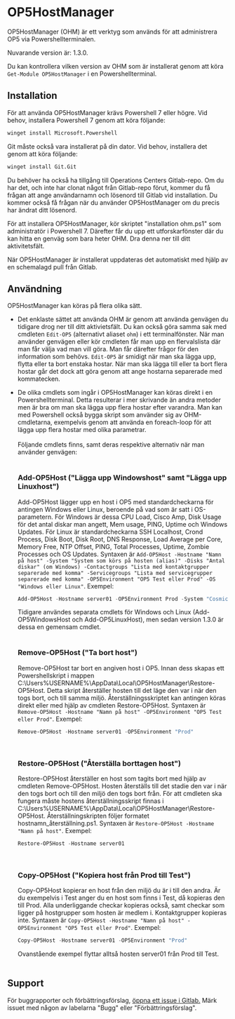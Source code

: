 # OP5HostManager

OP5HostManager (OHM) är ett verktyg som används för att administrera OP5 via Powershellterminalen. 

Nuvarande version är: 1.3.0.

Du kan kontrollera vilken version av OHM som är installerat genom att köra `Get-Module OP5HostManager` i en Powershellterminal.

## Installation

För att använda OP5HostManager krävs Powershell 7 eller högre. Vid behov, installera Powershell 7 genom att köra följande: 
```cmd
winget install Microsoft.Powershell
```
Git måste också vara installerat på din dator. Vid behov, installera det genom att köra följande: 

```cmd
winget install Git.Git
```
Du behöver ha också ha tillgång till Operations Centers Gitlab-repo. Om du har det, och inte har clonat något från Gitlab-repo förut, kommer du få frågan att ange användarnamn och lösenord till Gitlab vid installation. Du kommer också få frågan när du använder OP5HostManager om du precis har ändrat ditt lösenord.

För att installera OP5HostManager, kör skriptet "installation ohm.ps1" som administratör i Powershell 7. Därefter får du upp ett utforskarfönster där du kan hitta en genväg som bara heter OHM. Dra denna ner till ditt aktivitetsfält.

När OP5HostManager är installerat uppdateras det automatiskt med hjälp av en schemalagd pull från Gitlab.

## Användning

OP5HostManager kan köras på flera olika sätt.

* Det enklaste sättet att använda OHM är genom att använda genvägen du tidigare drog ner till ditt aktivietsfält. Du kan också göra samma sak med cmdleten `Edit-OP5` (alternativt aliaset `ohm`) i ett terminalfönster. När man använder genvägen eller kör cmdleten får man upp en flervalslista där man får välja vad man vill göra. Man får därefter frågor för den information som behövs. `Edit-OP5` är smidigt när man ska lägga upp, flytta eller ta bort enstaka hostar. När man ska lägga till eller ta bort flera hostar går det dock att göra genom att ange hostarna separerade med kommatecken.


* De olika cmdlets som ingår i OP5HostManager kan köras direkt i en Powershellterminal. Detta resulterar i mer skrivande än andra metoder men är bra om man ska lägga upp flera hostar efter varandra. Man kan med Powershell också bygga skript som använder sig av OHM-cmdletarna, exempelvis genom att använda en foreach-loop för att lägga upp flera hostar med olika parametrar.
<br><br>
Följande cmdlets finns, samt deras respektive alternativ när man använder genvägen:
<br><br>

   ### Add-OP5Host ("Lägga upp Windowshost" samt "Lägga upp Linuxhost")

   Add-OP5Host lägger upp en host i OP5 med standardcheckarna för antingen Windows eller Linux, beroende på vad som är satt i OS-parametern. För Windows är dessa CPU Load, Cisco Amp, Disk Usage för det antal diskar man angett, Mem usage, PING, Uptime och Windows Updates.
   För Linux är standardcheckarna SSH Localhost, Crond Process, Disk Boot, Disk Root, DNS Response, Load Average per Core, Memory Free, NTP Offset, PING, Total Processes, Uptime, Zombie Processes och OS Updates. Syntaxen är `Add-OP5Host -Hostname "Namn på host" -System "System som körs på hosten (alias)" -Disks "Antal diskar" (om Windows) -Contactgroups "Lista med kontaktgrupper separerade med komma" -Servicegroups "Lista med servicegrupper separerade med komma" -OP5Environment "OP5 Test eller Prod" -OS "Windows eller Linux"`. Exempel:
   ```powershell
   Add-OP5Host -Hostname server01 -OP5Environment Prod -System "Cosmic" -Disks 4 -Contactgroups OC,TSFV -Servicegroups "Cosmic","Cosmic Test" -OP5Environment Test -OS "Windows"
   ``` 
   Tidigare användes separata cmdlets för Windows och Linux (Add-OP5WindowsHost och Add-OP5LinuxHost), men sedan version 1.3.0 är dessa en gemensam cmdlet.
   <br><br>

   ### Remove-OP5Host ("Ta bort host")
 
   Remove-OP5Host tar bort en angiven host i OP5. Innan dess skapas ett Powershellskript i mappen C:\Users\%USERNAME%\AppData\Local\OP5HostManager\Restore-OP5Host. Detta skript återställer hosten till det läge den var i när den togs bort, och till samma miljö. Återställningsskriptet kan antingen köras direkt eller med hjälp av cmdleten Restore-OP5Host. Syntaxen är `Remove-OP5Host -Hostname "Namn på host" -OP5Environment "OP5 Test eller Prod"`. Exempel:
   ```powershell
   Remove-OP5Host -Hostname server01 -OP5Environment "Prod"
   ```
   <br>

   ### Restore-OP5Host ("Återställa borttagen host")

   Restore-OP5Host återställer en host som tagits bort med hjälp av cmdleten Remove-OP5Host. Hosten återställs till det stadie den var i när den togs bort och till den miljö den togs bort från. För att cmdleten ska fungera måste hostens återställningsskript finnas i C:\Users\%USERNAME%\AppData\Local\OP5HostManager\Restore-OP5Host. Återställningskripten följer formatet hostnamn_återställning.ps1. Syntaxen är `Restore-OP5Host -Hostname "Namn på host"`. Exempel:
   ```powershell
   Restore-OP5Host -Hostname server01
   ```
   <br>

   ### Copy-OP5Host ("Kopiera host från Prod till Test")

   Copy-OP5Host kopierar en host från den miljö du är i till den andra. Är du exempelvis i Test anger du en host som finns i Test, då kopieras den till Prod. Alla underliggande checkar kopieras också, samt checkar som ligger på hostgrupper som hosten är medlem i. Kontaktgrupper kopieras inte. Syntaxen är `Copy-OP5Host -Hostname "Namn på host" -OP5Environment "OP5 Test eller Prod"`. Exempel:
   ```powershell
   Copy-OP5Host -Hostname server01 -OP5Environment "Prod"
   ```
   Ovanstående exempel flyttar alltså hosten server01 från Prod till Test.
<br><br>

## Support

För buggrapporter och förbättringsförslag, [öppna ett issue i Gitlab.](https://gitlab.lkl.ltkalmar.se/oc/op5hostmanager/-/issues "Issue") Märk issuet med någon av labelarna "Bugg" eller "Förbättringsförslag".
